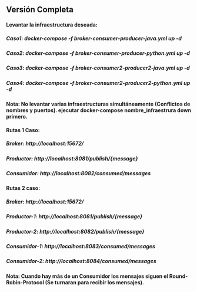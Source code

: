 ## Versión Completa


#### Levantar la infraestructura deseada:

##### Caso1: docker-compose -f broker-consumer-producer-java.yml up -d
##### Caso2: docker-compose -f broker-consumer-producer-python.yml up -d
##### Caso3: docker-compose -f broker-consumer2-producer2-java.yml up -d
##### Caso4: docker-compose -f broker-consumer2-producer2-python.yml up -d


#### Nota: No levantar varias infraestructuras simultáneamente (Conflictos de nombres y puertos). ejecutar docker-compose nombre_infraestrura down primero.

#### Rutas 1 Caso:

##### Broker: http://localhost:15672/
##### Productor: http://localhost:8081/publish/{message}
##### Consumidor: http://localhost:8082/consumed/messages

#### Rutas 2 caso:


##### Broker: http://localhost:15672/
##### Productor-1: http://localhost:8081/publish/{message}
##### Productor-2: http://localhost:8082/publish/{message}
##### Consumidor-1: http://localhost:8083/consumed/messages
##### Consumidor-2: http://localhost:8084/consumed/messages


#### Nota:  Cuando hay más de un Consumidor los mensajes siguen el Round-Robin-Protocol (Se turnaran para recibir los mensajes).
